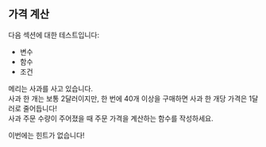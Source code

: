 ## 가격 계산

다음 섹션에 대한 테스트입니다:
- 변수
- 함수
- 조건

메리는 사과를 사고 있습니다.  
사과 한 개는 보통 2달러이지만, 한 번에 40개 이상을 구매하면 사과 한 개당 가격은 1달러로 줄어듭니다!  
사과 주문 수량이 주어졌을 때 주문 가격을 계산하는 함수를 작성하세요.

이번에는 힌트가 없습니다!
